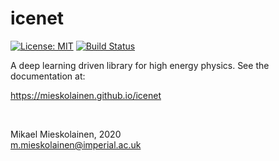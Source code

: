 # icenet
[![License: MIT](https://img.shields.io/badge/License-MIT-yellow.svg)](https://opensource.org/licenses/MIT)
[![Build Status](https://travis-ci.com/mieskolainen/icenet.svg?branch=master)](https://travis-ci.com/mieskolainen/icenet)

A deep learning driven library for high energy physics. See the documentation at:

https://mieskolainen.github.io/icenet

</br>


Mikael Mieskolainen, 2020\
m.mieskolainen@imperial.ac.uk
